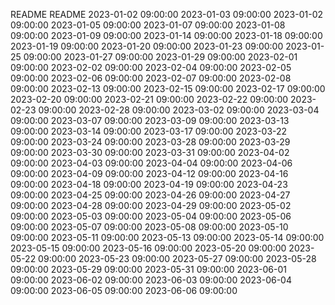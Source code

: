 README
README
2023-01-02 09:00:00
2023-01-03 09:00:00
2023-01-02 09:00:00
2023-01-05 09:00:00
2023-01-07 09:00:00
2023-01-08 09:00:00
2023-01-09 09:00:00
2023-01-14 09:00:00
2023-01-18 09:00:00
2023-01-19 09:00:00
2023-01-20 09:00:00
2023-01-23 09:00:00
2023-01-25 09:00:00
2023-01-27 09:00:00
2023-01-29 09:00:00
2023-02-01 09:00:00
2023-02-02 09:00:00
2023-02-04 09:00:00
2023-02-05 09:00:00
2023-02-06 09:00:00
2023-02-07 09:00:00
2023-02-08 09:00:00
2023-02-13 09:00:00
2023-02-15 09:00:00
2023-02-17 09:00:00
2023-02-20 09:00:00
2023-02-21 09:00:00
2023-02-22 09:00:00
2023-02-23 09:00:00
2023-02-28 09:00:00
2023-03-02 09:00:00
2023-03-04 09:00:00
2023-03-07 09:00:00
2023-03-09 09:00:00
2023-03-13 09:00:00
2023-03-14 09:00:00
2023-03-17 09:00:00
2023-03-22 09:00:00
2023-03-24 09:00:00
2023-03-28 09:00:00
2023-03-29 09:00:00
2023-03-30 09:00:00
2023-03-31 09:00:00
2023-04-02 09:00:00
2023-04-03 09:00:00
2023-04-04 09:00:00
2023-04-06 09:00:00
2023-04-09 09:00:00
2023-04-12 09:00:00
2023-04-16 09:00:00
2023-04-18 09:00:00
2023-04-19 09:00:00
2023-04-23 09:00:00
2023-04-25 09:00:00
2023-04-26 09:00:00
2023-04-27 09:00:00
2023-04-28 09:00:00
2023-04-29 09:00:00
2023-05-02 09:00:00
2023-05-03 09:00:00
2023-05-04 09:00:00
2023-05-06 09:00:00
2023-05-07 09:00:00
2023-05-08 09:00:00
2023-05-10 09:00:00
2023-05-11 09:00:00
2023-05-13 09:00:00
2023-05-14 09:00:00
2023-05-15 09:00:00
2023-05-16 09:00:00
2023-05-20 09:00:00
2023-05-22 09:00:00
2023-05-23 09:00:00
2023-05-27 09:00:00
2023-05-28 09:00:00
2023-05-29 09:00:00
2023-05-31 09:00:00
2023-06-01 09:00:00
2023-06-02 09:00:00
2023-06-03 09:00:00
2023-06-04 09:00:00
2023-06-05 09:00:00
2023-06-06 09:00:00
